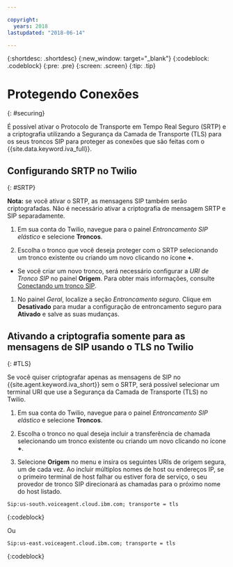 ```yaml
---

copyright:
  years: 2018
lastupdated: "2018-06-14"

---
```


{:shortdesc: .shortdesc}
{:new_window: target="_blank"}
{:codeblock: .codeblock}
{:pre: .pre}
{:screen: .screen}
{:tip: .tip}


# Protegendo Conexões
{: #securing}

É possível ativar o Protocolo de Transporte em Tempo Real Seguro (SRTP) e a criptografia utilizando a Segurança da
Camada de Transporte (TLS) para os seus troncos SIP para proteger as conexões que são feitas com o
{{site.data.keyword.iva_full}}.

## Configurando SRTP no Twilio
{: #SRTP}

**Nota:** se você ativar o SRTP, as mensagens SIP também serão criptografadas. Não é necessário ativar a
criptografia de mensagem SRTP e SIP separadamente.

1. Em sua conta do Twilio, navegue para o painel _Entroncamento SIP elástico_ e selecione **Troncos**.

1. Escolha o tronco que você deseja proteger com o SRTP selecionando um tronco existente ou criando um novo clicando no ícone
**+**.

  * Se você criar um novo tronco, será necessário configurar a _URI de Tronco SIP_ no painel **Origem**.  Para obter mais informações, consulte [Conectando um tronco SIP](connect-SIP.html).

1. No painel _Geral_, localize a seção _Entroncamento seguro_. Clique em
**Desativado** para mudar a configuração de entroncamento seguro para **Ativado** e salve
as suas mudanças.

## Ativando a criptografia somente para as mensagens de SIP usando o TLS no Twilio
{: #TLS}

Se você quiser criptografar apenas as mensagens de SIP no {{site.agent.keyword.iva_short}} sem o SRTP, será possível
selecionar um terminal URI que use a Segurança da Camada de Transporte (TLS) no Twilio.

1. Em sua conta do Twilio, navegue para o painel _Entroncamento SIP elástico_ e selecione **Troncos**.

1. Escolha o tronco no qual deseja incluir a transferência de chamada selecionando um tronco existente ou criando um novo clicando no ícone **+**.

1. Selecione **Origem** no menu e insira os seguintes URIs de origem segura, um de cada vez. Ao incluir múltiplos nomes de host ou endereços IP, se o primeiro terminal de host falhar ou estiver fora de serviço, o seu
provedor de tronco SIP direcionará as chamadas para o próximo nome do host listado.

```
Sip:us-south.voiceagent.cloud.ibm.com; transporte = tls
```
{:codeblock}

Ou

```
Sip:us-east.voiceagent.cloud.ibm.com; transporte = tls
```
{:codeblock}
